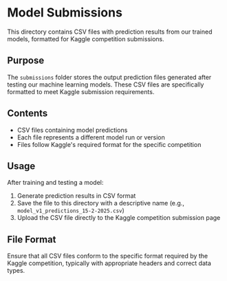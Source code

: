 # Model Submissions

This directory contains CSV files with prediction results from our trained models, formatted for Kaggle competition submissions.

## Purpose

The `submissions` folder stores the output prediction files generated after testing our machine learning models. These CSV files are specifically formatted to meet Kaggle submission requirements.

## Contents

- CSV files containing model predictions
- Each file represents a different model run or version
- Files follow Kaggle's required format for the specific competition

## Usage

After training and testing a model:

1. Generate prediction results in CSV format
2. Save the file to this directory with a descriptive name (e.g., `model_v1_predictions_15-2-2025.csv`)
3. Upload the CSV file directly to the Kaggle competition submission page

## File Format

Ensure that all CSV files conform to the specific format required by the Kaggle competition, typically with appropriate headers and correct data types.
